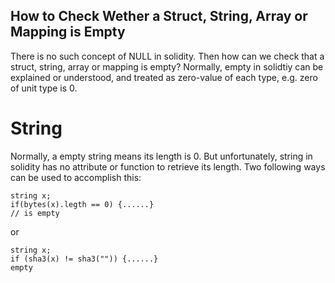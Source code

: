 ## How to Check Wether a Struct, String, Array or Mapping is Empty

There is no such concept of NULL in solidity. Then how can we check that a struct, string, array or mapping is empty? 
Normally, empty in solidtiy can be explained or understood, and treated as zero-value of each type, e.g. zero of unit type is 0.

# String
Normally, a empty string means its length is 0. But unfortunately, string in solidity has no attribute or function to retrieve its length. Two following ways can be used to accomplish this:
```
string x;
if(bytes(x).legth == 0) {......}
// is empty
```
or 
```
string x; 
if (sha3(x) != sha3("")) {......}
empty
```



